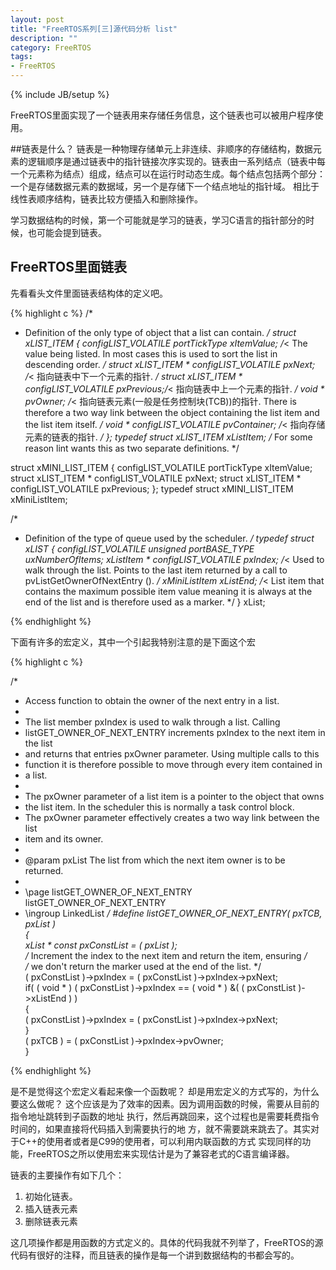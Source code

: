 ```yaml
---
layout: post
title: "FreeRTOS系列[三]源代码分析 list"
description: ""
category: FreeRTOS
tags: 
- FreeRTOS
---
```

{% include JB/setup %}




FreeRTOS里面实现了一个链表用来存储任务信息，这个链表也可以被用户程序使用。

##链表是什么？
链表是一种物理存储单元上非连续、非顺序的存储结构，数据元素的逻辑顺序是通过链表中的指针链接次序实现的。链表由一系列结点（链表中每一个元素称为结点）组成，结点可以在运行时动态生成。每个结点包括两个部分：一个是存储数据元素的数据域，另一个是存储下一个结点地址的指针域。 相比于线性表顺序结构，链表比较方便插入和删除操作。

学习数据结构的时候，第一个可能就是学习的链表，学习C语言的指针部分的时候，也可能会提到链表。

## FreeRTOS里面链表

先看看头文件里面链表结构体的定义吧。

{%   highlight c %}
/*
 * Definition of the only type of object that a list can contain.
 */
struct xLIST_ITEM
{
	configLIST_VOLATILE portTickType xItemValue;	/*< The value being listed.  In most cases this is used to sort the list in descending order. */
	struct xLIST_ITEM * configLIST_VOLATILE pxNext;	/*< 指向链表中下一个元素的指针. */
	struct xLIST_ITEM * configLIST_VOLATILE pxPrevious;/*< 指向链表中上一个元素的指针. */
	void * pvOwner;									/*< 指向链表元素(一般是任务控制块(TCB))的指针.  There is therefore a two way link between the object containing the list item and the list item itself. */
	void * configLIST_VOLATILE pvContainer;			/*< 指向存储元素的链表的指针. */
};
typedef struct xLIST_ITEM xListItem;				/* For some reason lint wants this as two separate definitions. */

struct xMINI_LIST_ITEM
{
	configLIST_VOLATILE portTickType xItemValue;
	struct xLIST_ITEM * configLIST_VOLATILE pxNext;
	struct xLIST_ITEM * configLIST_VOLATILE pxPrevious;
};
typedef struct xMINI_LIST_ITEM xMiniListItem;

/*
 * Definition of the type of queue used by the scheduler.
 */
typedef struct xLIST
{
	configLIST_VOLATILE unsigned portBASE_TYPE uxNumberOfItems;
	xListItem * configLIST_VOLATILE pxIndex;		/*< Used to walk through the list.  Points to the last item returned by a call to pvListGetOwnerOfNextEntry (). */
	xMiniListItem xListEnd;							/*< List item that contains the maximum possible item value meaning it is always at the end of the list and is therefore used as a marker. */
} xList;

{%   endhighlight %}

下面有许多的宏定义，其中一个引起我特别注意的是下面这个宏

{%   highlight  c %}

/*
 * Access function to obtain the owner of the next entry in a list.
 *
 * The list member pxIndex is used to walk through a list.  Calling
 * listGET_OWNER_OF_NEXT_ENTRY increments pxIndex to the next item in the list
 * and returns that entries pxOwner parameter.  Using multiple calls to this
 * function it is therefore possible to move through every item contained in
 * a list.
 *
 * The pxOwner parameter of a list item is a pointer to the object that owns
 * the list item.  In the scheduler this is normally a task control block.
 * The pxOwner parameter effectively creates a two way link between the list
 * item and its owner.
 *
 * @param pxList The list from which the next item owner is to be returned.
 *
 * \page listGET_OWNER_OF_NEXT_ENTRY listGET_OWNER_OF_NEXT_ENTRY
 * \ingroup LinkedList
 */
#define listGET_OWNER_OF_NEXT_ENTRY( pxTCB, pxList ) \
{	\
xList * const pxConstList = ( pxList );			\
	/* Increment the index to the next item and return the item, ensuring */\
	/* we don't return the marker used at the end of the list.  */	\
	( pxConstList )->pxIndex = ( pxConstList )->pxIndex->pxNext;	\
	if( ( void * ) ( pxConstList )->pxIndex == ( void * ) &( ( pxConstList )->xListEnd ) )	\
	{	    \
		( pxConstList )->pxIndex = ( pxConstList )->pxIndex->pxNext;	\
	}		\
	( pxTCB ) = ( pxConstList )->pxIndex->pvOwner;		\
}

{%  endhighlight %}

是不是觉得这个宏定义看起来像一个函数呢？ 却是用宏定义的方式写的，为什么要这么做呢？
这个应该是为了效率的因素。因为调用函数的时候，需要从目前的指令地址跳转到子函数的地址
执行，然后再跳回来，这个过程也是需要耗费指令时间的，如果直接将代码插入到需要执行的地
方，就不需要跳来跳去了。其实对于C++的使用者或者是C99的使用者，可以利用内联函数的方式
实现同样的功能，FreeRTOS之所以使用宏来实现估计是为了兼容老式的C语言编译器。

链表的主要操作有如下几个：

1.  初始化链表。
2.  插入链表元素
3.  删除链表元素

这几项操作都是用函数的方式定义的。具体的代码我就不列举了，FreeRTOS的源代码有很好的注释，而且链表的操作是每一个讲到数据结构的书都会写的。
